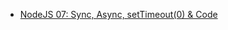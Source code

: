 - [NodeJS 07: Sync, Async, setTimeout(0) & Code](https://medium.com/@2001dkmaurya/nodejs-07-sync-async-settimeoutzero-code-f568e9b3af7f)
